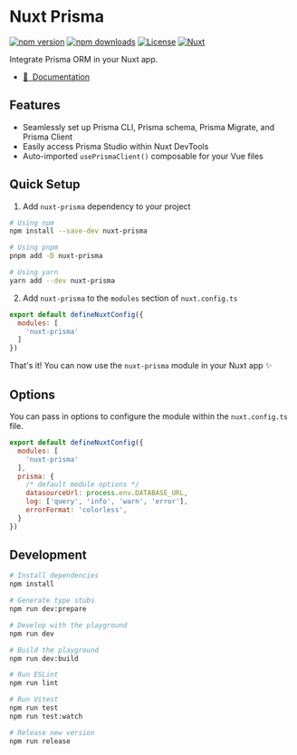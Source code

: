 # Nuxt Prisma

[![npm version][npm-version-src]][npm-version-href]
[![npm downloads][npm-downloads-src]][npm-downloads-href]
[![License][license-src]][license-href]
[![Nuxt][nuxt-src]][nuxt-href]

Integrate Prisma ORM in your Nuxt app.

<!-- - [✨ &nbsp;Release Notes](/CHANGELOG.md) -->
<!-- - [🏀 Online playground](https://stackblitz.com/github/your-org/my-module?file=playground%2Fapp.vue) -->
- [📖 &nbsp;Documentation](https://nuxt-prisma-five.vercel.app/)

## Features

- Seamlessly set up Prisma CLI, Prisma schema, Prisma Migrate, and Prisma Client
- Easily access Prisma Studio within Nuxt DevTools
- Auto-imported `usePrismaClient()` composable for your Vue files

## Quick Setup

1. Add `nuxt-prisma` dependency to your project

```bash
# Using npm
npm install --save-dev nuxt-prisma

# Using pnpm
pnpm add -D nuxt-prisma

# Using yarn
yarn add --dev nuxt-prisma

```

2. Add `nuxt-prisma` to the `modules` section of `nuxt.config.ts`

```js
export default defineNuxtConfig({
  modules: [
    'nuxt-prisma'
  ]
})
```
That's it! You can now use the `nuxt-prisma` module in your Nuxt app ✨

## Options
You can pass in options to configure the module within the `nuxt.config.ts` file.

```js
export default defineNuxtConfig({
  modules: [
    'nuxt-prisma'
  ],
  prisma: {
    /* default module options */
    datasourceUrl: process.env.DATABASE_URL,
    log: ['query', 'info', 'warn', 'error'],
    errorFormat: 'colorless',
  }
})
```

## Development

```bash
# Install dependencies
npm install

# Generate type stubs
npm run dev:prepare

# Develop with the playground
npm run dev

# Build the playground
npm run dev:build

# Run ESLint
npm run lint

# Run Vitest
npm run test
npm run test:watch

# Release new version
npm run release
```

<!-- Badges -->
[npm-version-src]: https://img.shields.io/npm/v/my-module/latest.svg?style=flat&colorA=020420&colorB=00DC82
[npm-version-href]: https://npmjs.com/package/my-module

[npm-downloads-src]: https://img.shields.io/npm/dm/my-module.svg?style=flat&colorA=020420&colorB=00DC82
[npm-downloads-href]: https://npmjs.com/package/my-module

[license-src]: https://img.shields.io/npm/l/my-module.svg?style=flat&colorA=020420&colorB=00DC82
[license-href]: https://npmjs.com/package/my-module

[nuxt-src]: https://img.shields.io/badge/Nuxt-020420?logo=nuxt.js
[nuxt-href]: https://nuxt.com
